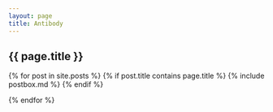 ```yaml
---
layout: page
title: Antibody
---
```


<!-- <div id="archives">
{% for tag in site.tags %}
    {% capture tag_name %}{{ tag | first }}{% endcapture %}
    <p></p>
    <a href="{{ site.baseurl }}/tag/{{tag_name| slugify}}"  class="tag-head">{{ tag_name }}
{% endfor %}


<!-- Begin List Posts
================================================== -->


<section class="recent-posts">
<div class="section-title mt-2">
    <h2>{{ page.title }}</h2>
</div>
<div class="row listrecent">

{% for post in site.posts %}
{% if post.title contains page.title %}
    {% include postbox.md %}
{% endif %}    

{% endfor %}

</div>
</section>
